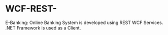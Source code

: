 # WCF-REST-
E-Banking: Online Banking System is developed using REST WCF Services. .NET Framework is used as a Client. 
